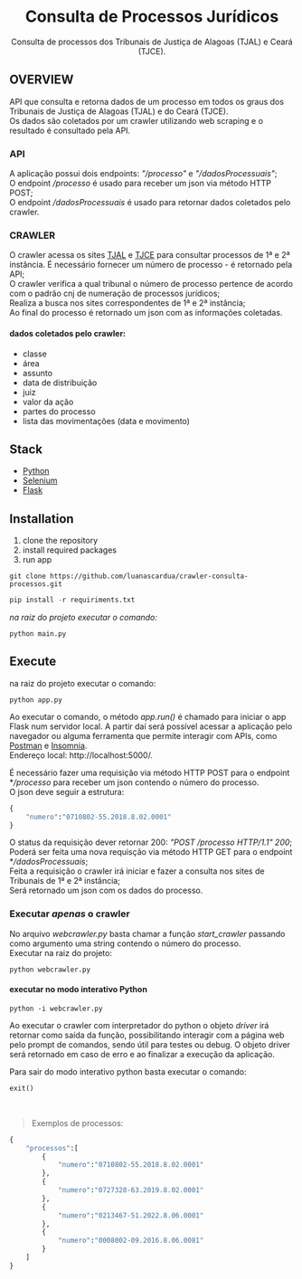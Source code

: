 <h1 align="center"> Consulta de Processos Jurídicos </h1>

<p align="center">
  Consulta de processos dos Tribunais de Justiça de Alagoas (TJAL) e Ceará (TJCE). 
<p>

## OVERVIEW
API que consulta e retorna dados de um processo em todos os graus dos Tribunais de Justiça de Alagoas (TJAL) e do Ceará (TJCE). <br>
Os dados são coletados por um crawler utilizando web scraping e o resultado é consultado pela API.


### API
A aplicação possui dois endpoints: *"/processo"* e *"/dadosProcessuais"*; <br>
O endpoint */processo* é usado para receber um json via método HTTP POST; <br>
O endpoint */dadosProcessuais* é usado para retornar dados coletados pelo crawler.

### CRAWLER
O crawler acessa os sites [TJAL](https://www2.tjal.jus.br/cpopg/open.do) e [TJCE](https://esaj.tjce.jus.br/cpopg/open.do) para consultar processos de 1ª e 2ª instância.
É necessário fornecer um número de processo - é retornado pela API; <br>
O crawler verifica a qual tribunal o número de processo pertence de acordo com o padrão cnj de numeração de processos jurídicos; <br>
Realiza a busca nos sites correspondentes de 1ª e 2ª instância; <br>
Ao final do processo é retornado um json com as informações coletadas.

#### dados coletados pelo crawler:
- classe
- área
- assunto
- data de distribuição
- juiz
- valor da ação
- partes do processo
- lista das movimentações (data e movimento)

## Stack
- [Python](https://docs.python.org/3.10/)
- [Selenium](https://www.selenium.dev/documentation/)
- [Flask](https://flask.palletsprojects.com/en/2.2.x/)

## Installation
1. clone the repository
2. install required packages
3. run app

```
git clone https://github.com/luanascardua/crawler-consulta-processos.git
```

``` python
pip install -r requiriments.txt
```

*na raiz do projeto executar o comando:*
``` 
python main.py
```

## Execute
na raiz do projeto executar o comando:
```
python app.py
```

Ao executar o comando, o método *app.run()* é chamado para iniciar o app Flask num servidor local. A partir daí será possível acessar a aplicação pelo navegador ou alguma 
ferramenta que permite interagir com APIs, como [Postman](https://www.postman.com/) e [Insomnia](https://insomnia.rest/download). <br>
Endereço local: http://localhost:5000/.

É necessário fazer uma requisição via método HTTP POST para o endpoint **/processo* para receber um json contendo o número do processo. <br>
O json deve seguir a estrutura:
``` python
{
	"numero":"0710802-55.2018.8.02.0001"
}
```

O status da requisição dever retornar 200: *"POST /processo HTTP/1.1" 200*; <br>
Poderá ser feita uma nova requisção via método HTTP GET para o endpoint **/dadosProcessuais*; <br>
Feita a requisição o crawler irá iniciar e fazer a consulta nos sites de Tribunais de 1ª e 2ª instância; <br>
Será retornado um json com os dados do processo.

### Executar *apenas* o crawler

No arquivo *webcrawler.py* basta chamar a função *start_crawler* passando como argumento uma string contendo o número do processo. <br>
Executar na raiz do projeto:
```
python webcrawler.py
```

#### executar no modo interativo Python
```
python -i webcrawler.py
```
Ao executar o crawler com interpretador do python o objeto *driver* irá retornar como saída da função, possibilitando interagir com a página web pelo prompt de comandos, sendo útil para testes ou debug.
O objeto driver será retornado em caso de erro e ao finalizar a execução da aplicação.

Para sair do modo interativo python basta executar o comando:
```python
exit()
```

<br>

> Exemplos de processos:
``` python
{
    "processos":[
        {
            "numero":"0710802-55.2018.8.02.0001"
        },
        {
            "numero":"0727328-63.2019.8.02.0001"
        },
        {
            "numero":"0213467-51.2022.8.06.0001"
        },
        {
            "numero":"0008002-09.2016.8.06.0081"
        }
    ]
}
```
